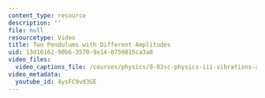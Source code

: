 ```yaml
---
content_type: resource
description: ''
file: null
resourcetype: Video
title: Two Pendulums with Different Amplitudes
uid: 13d16162-90b6-3570-9e14-0759815ca3a8
video_files:
  video_captions_file: /courses/physics/8-03sc-physics-iii-vibrations-and-waves-fall-2016/part-i-mechanical-vibrations-and-waves/lecture-1/lecture-1-video-pop3/4ysFC9vd3GE.vtt
video_metadata:
  youtube_id: 4ysFC9vd3GE
---
```

